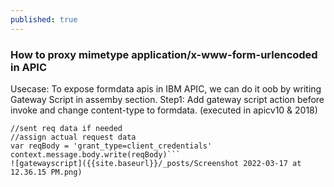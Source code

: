 ```yaml
---
published: true
---
```

### How to proxy mimetype application/x-www-form-urlencoded in APIC

Usecase: To expose formdata apis in IBM APIC, we can do it oob by writing Gateway Script in assemby section.
 Step1: Add gateway script action before invoke and change content-type to formdata. (executed in apicv10 & 2018)
 ```context.message.header.set('Content-Type',  'application/x-www-form-urlencoded') 
//sent req data if needed  
//assign actual request data     
var reqBody = 'grant_type=client_credentials'
context.message.body.write(reqBody)```
![gatewayscript]({{site.baseurl}}/_posts/Screenshot 2022-03-17 at 12.36.15 PM.png)
